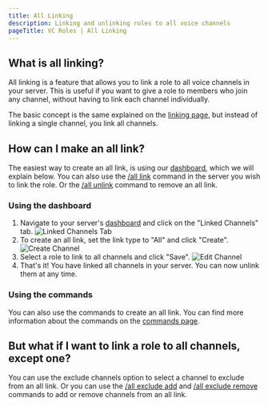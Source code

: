```yaml
---
title: All Linking
description: Linking and unlinking roles to all voice channels
pageTitle: VC Roles | All Linking
---
```


## What is all linking?

All linking is a feature that allows you to link a role to all voice channels in your server. This is useful if you want to give a role to members who join any channel, without having to link each channel individually.

The basic concept is the same explained on the [linking page](/docs/features/linking#what-are-links), but instead of linking a single channel, you link all channels.

## How can I make an all link?

The easiest way to create an all link, is using our [dashboard](/dashboard), which we will explain below. You can also use the [/all link](/docs/commands/all-linking#all-link) command in the server you wish to link the role. Or the [/all unlink](/docs/commands/all-linking#all-unlink) command to remove an all link.

### Using the dashboard

1. Navigate to your server's [dashboard](/dashboard) and click on the "Linked Channels" tab.
   ![Linked Channels Tab](/assets/dashboard-sidebar-links.png)
2. To create an all link, set the link type to "All" and click "Create".
   ![Create Channel](/assets/dashboard-link-create-all.png)
3. Select a role to link to all channels and click "Save".
   ![Edit Channel](/assets/dashboard-link-edit-all.png)
4. That's it! You have linked all channels in your server. You can now unlink them at any time.

### Using the commands

You can also use the commands to create an all link. You can find more information about the commands on the [commands page](/docs/commands/all-linking).

## But what if I want to link a role to all channels, except one?

You can use the exclude channels option to select a channel to exclude from an all link. Or you can use the [/all exclude add](/docs/commands/all-linking#all-exclude-add) and [/all exclude remove](/docs/commands/all-linking#all-exclude-remove) commands to add or remove channels from an all link.
